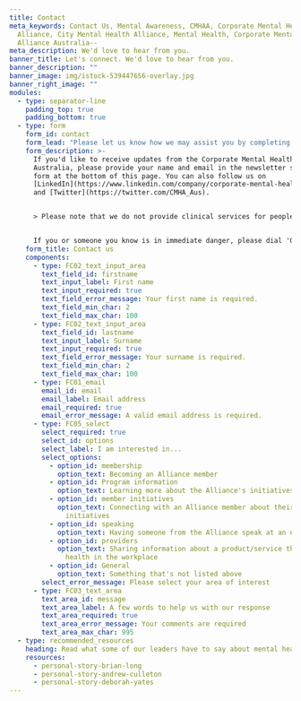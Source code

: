```yaml
---
title: Contact
meta_keywords: Contact Us, Mental Awareness, CMHAA, Corporate Mental Health
  Alliance, City Mental Health Alliance, Mental Health, Corporate Mental Health
  Alliance Australia--
meta_description: We'd love to hear from you.
banner_title: Let's connect. We'd love to hear from you.
banner_description: ""
banner_image: img/istock-539447656-overlay.jpg
banner_right_image: ""
modules:
  - type: separator-line
    padding_top: true
    padding_bottom: true
  - type: form
    form_id: contact
    form_lead: "Please let us know how we may assist you by completing the form below. "
    form_description: >-
      If you'd like to receive updates from the Corporate Mental Health Alliance
      Australia, please provide your name and email in the newsletter sign-up
      form at the bottom of this page. You can also follow us on
      [LinkedIn](https://www.linkedin.com/company/corporate-mental-health-alliance-australia/)
      and [Twitter](https://twitter.com/CMHA_Aus).


      > Please note that we do not provide clinical services for people in need of direct mental health or crisis support.  


      If you or someone you know is in immediate danger, please dial '000' if in Australia, or reach out to the relevant support services in your area [here](https://www.lifeline.org.au/get-help/service-finder/).
    form_title: Contact us
    components:
      - type: FC02_text_input_area
        text_field_id: firstname
        text_input_label: First name
        text_input_required: true
        text_field_error_message: Your first name is required.
        text_field_min_char: 2
        text_field_max_char: 100
      - type: FC02_text_input_area
        text_field_id: lastname
        text_input_label: Surname
        text_input_required: true
        text_field_error_message: Your surname is required.
        text_field_min_char: 2
        text_field_max_char: 100
      - type: FC01_email
        email_id: email
        email_label: Email address
        email_required: true
        email_error_message: A valid email address is required.
      - type: FC05_select
        select_required: true
        select_id: options
        select_label: I am interested in...
        select_options:
          - option_id: membership
            option_text: Becoming an Alliance member
          - option_id: Program information
            option_text: Learning more about the Alliance's initiatives
          - option_id: member initiatives
            option_text: Connecting with an Alliance member about their mental health
              initiatives
          - option_id: speaking
            option_text: Having someone from the Alliance speak at an event
          - option_id: providers
            option_text: Sharing information about a product/service that supports mental
              health in the workplace
          - option_id: General
            option_text: Something that's not listed above
        select_error_message: Please select your area of interest
      - type: FC03_text_area
        text_area_id: message
        text_area_label: A few words to help us with our response
        text_area_required: true
        text_area_error_message: Your comments are required
        text_area_max_char: 995
  - type: recommended_resources
    heading: Read what some of our leaders have to say about mental health.
    resources:
      - personal-story-brian-long
      - personal-story-andrew-culleton
      - personal-story-deborah-yates
---
```

